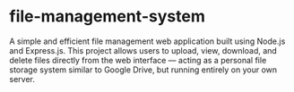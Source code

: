 # file-management-system
A simple and efficient file management web application built using Node.js and Express.js. This project allows users to upload, view, download, and delete files directly from the web interface — acting as a personal file storage system similar to Google Drive, but running entirely on your own server.
